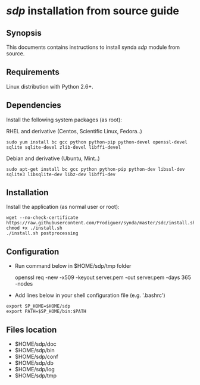 # *sdp* installation from source guide

## Synopsis

This documents contains instructions to install synda *sdp* module from source.

## Requirements

Linux distribution with Python 2.6+.

## Dependencies

Install the following system packages (as root):

RHEL and derivative (Centos, Scientific Linux, Fedora..)

```
sudo yum install bc gcc python python-pip python-devel openssl-devel sqlite sqlite-devel zlib-devel libffi-devel
```

Debian and derivative (Ubuntu, Mint..)

```
sudo apt-get install bc gcc python python-pip python-dev libssl-dev sqlite3 libsqlite-dev libz-dev libffi-dev
```

## Installation

Install the application (as normal user or root):

    wget --no-check-certificate https://raw.githubusercontent.com/Prodiguer/synda/master/sdc/install.sh
    chmod +x ./install.sh
    ./install.sh postprocessing

## Configuration

* Run command below in $HOME/sdp/tmp folder

    openssl req -new -x509 -keyout server.pem -out server.pem -days 365 -nodes

* Add lines below in your shell configuration file (e.g. '.bashrc')

```
export SP_HOME=$HOME/sdp
export PATH=$SP_HOME/bin:$PATH
```

## Files location

* $HOME/sdp/doc
* $HOME/sdp/bin
* $HOME/sdp/conf
* $HOME/sdp/db
* $HOME/sdp/log
* $HOME/sdp/tmp
